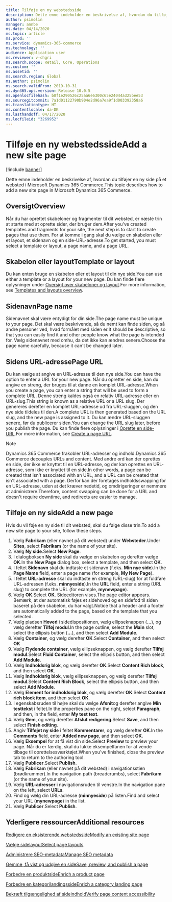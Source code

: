 ```yaml
---
title: Tilføje en ny webstedsside
description: Dette emne indeholder en beskrivelse af, hvordan du tilføjer en ny side på et websted i Microsoft Dynamics 365 Commerce.
author: psimolin
manager: annbe
ms.date: 04/14/2020
ms.topic: article
ms.prod: ''
ms.service: dynamics-365-commerce
ms.technology: ''
audience: Application user
ms.reviewer: v-chgri
ms.search.scope: Retail, Core, Operations
ms.custom: ''
ms.assetid: ''
ms.search.region: Global
ms.author: psimolin
ms.search.validFrom: 2019-10-31
ms.dyn365.ops.version: Release 10.0.5
ms.openlocfilehash: b0f1e290526c25aa6e6300c65e24044a325bee53
ms.sourcegitcommit: 7a1d01122790b904e2d96a7ea9f1d003392358a6
ms.translationtype: HT
ms.contentlocale: da-DK
ms.lasthandoff: 04/17/2020
ms.locfileid: "3269952"
---
```

# <a name="add-a-new-site-page"></a><span data-ttu-id="a1a3d-103">Tilføje en ny webstedsside</span><span class="sxs-lookup"><span data-stu-id="a1a3d-103">Add a new site page</span></span>


[!include [banner](includes/banner.md)]

<span data-ttu-id="a1a3d-104">Dette emne indeholder en beskrivelse af, hvordan du tilføjer en ny side på et websted i Microsoft Dynamics 365 Commerce.</span><span class="sxs-lookup"><span data-stu-id="a1a3d-104">This topic describes how to add a new site page in Microsoft Dynamics 365 Commerce.</span></span>

## <a name="overview"></a><span data-ttu-id="a1a3d-105">Oversigt</span><span class="sxs-lookup"><span data-stu-id="a1a3d-105">Overview</span></span>

<span data-ttu-id="a1a3d-106">Når du har oprettet skabeloner og fragmenter til dit websted, er næste trin at starte med at oprette sider, der bruger dem.</span><span class="sxs-lookup"><span data-stu-id="a1a3d-106">After you've created templates and fragments for your site, the next step is to start to create pages that use them.</span></span> <span data-ttu-id="a1a3d-107">For at komme i gang skal du vælge en skabelon eller et layout, et sidenavn og en side-URL-adresse.</span><span class="sxs-lookup"><span data-stu-id="a1a3d-107">To get started, you must select a template or layout, a page name, and a page URL.</span></span>

## <a name="template-or-layout"></a><span data-ttu-id="a1a3d-108">Skabelon eller layout</span><span class="sxs-lookup"><span data-stu-id="a1a3d-108">Template or layout</span></span>

<span data-ttu-id="a1a3d-109">Du kan enten bruge en skabelon eller et layout til din nye side.</span><span class="sxs-lookup"><span data-stu-id="a1a3d-109">You can use either a template or a layout for your new page.</span></span> <span data-ttu-id="a1a3d-110">Du kan finde flere oplysninger under [Oversigt over skabeloner og layout](templates-layouts-overview.md).</span><span class="sxs-lookup"><span data-stu-id="a1a3d-110">For more information, see [Templates and layouts overview](templates-layouts-overview.md).</span></span>

## <a name="page-name"></a><span data-ttu-id="a1a3d-111">Sidenavn</span><span class="sxs-lookup"><span data-stu-id="a1a3d-111">Page name</span></span>

<span data-ttu-id="a1a3d-112">Sidenavnet skal være entydigt for din side.</span><span class="sxs-lookup"><span data-stu-id="a1a3d-112">The page name must be unique to your page.</span></span> <span data-ttu-id="a1a3d-113">Det skal være beskrivende, så du nemt kan finde siden, og så andre personer ved, hvad formålet med siden er.</span><span class="sxs-lookup"><span data-stu-id="a1a3d-113">It should be descriptive, so that you can easily find it and other people know what the page is intended for.</span></span> <span data-ttu-id="a1a3d-114">Vælg sidenavnet med omhu, da det ikke kan ændres senere.</span><span class="sxs-lookup"><span data-stu-id="a1a3d-114">Choose the page name carefully, because it can't be changed later.</span></span>

## <a name="page-url"></a><span data-ttu-id="a1a3d-115">Sidens URL-adresse</span><span class="sxs-lookup"><span data-stu-id="a1a3d-115">Page URL</span></span>

<span data-ttu-id="a1a3d-116">Du kan vælge at angive en URL-adresse til den nye side.</span><span class="sxs-lookup"><span data-stu-id="a1a3d-116">You can have the option to enter a URL for your new page.</span></span> <span data-ttu-id="a1a3d-117">Når du opretter en side, kan du angive en streng, der bruges til at danne en komplet URL-adresse.</span><span class="sxs-lookup"><span data-stu-id="a1a3d-117">When you create a page, you can enter a string that will be used to form a complete URL.</span></span> <span data-ttu-id="a1a3d-118">Denne streng kaldes også en relativ URL-adresse eller en URL-slug.</span><span class="sxs-lookup"><span data-stu-id="a1a3d-118">This string is known as a relative URL or a URL slug.</span></span> <span data-ttu-id="a1a3d-119">Der genereres derefter en komplet URL-adresse ud fra URL-sluggen, og den nye side tildeles til den.</span><span class="sxs-lookup"><span data-stu-id="a1a3d-119">A complete URL is then generated based on the URL slug, and the new page is assigned to it.</span></span> <span data-ttu-id="a1a3d-120">Du kan ændre URL-sluggen senere, før du publicerer siden.</span><span class="sxs-lookup"><span data-stu-id="a1a3d-120">You can change the URL slug later, before you publish the page.</span></span> <span data-ttu-id="a1a3d-121">Du kan finde flere oplysninger i [Oprette en side-URL](create-page-URL.md).</span><span class="sxs-lookup"><span data-stu-id="a1a3d-121">For more information, see [Create a page URL](create-page-URL.md).</span></span>

> [!NOTE]
> <span data-ttu-id="a1a3d-122">Dynamics 365 Commerce frakobler URL-adresser og indhold.</span><span class="sxs-lookup"><span data-stu-id="a1a3d-122">Dynamics 365 Commerce decouples URLs and content.</span></span> <span data-ttu-id="a1a3d-123">Med andre ord kan der oprettes en side, der ikke er knyttet til en URL-adresse, og der kan oprettes en URL-adresse, som ikke er knyttet til en side.</span><span class="sxs-lookup"><span data-stu-id="a1a3d-123">In other words, a page can be created that isn't associated with an URL, and a URL can be created that isn't associated with a page.</span></span> <span data-ttu-id="a1a3d-124">Derfor kan der foretages indholdsswapping for en URL-adresse, uden at det kræver nedetid, og omdirigeringer er nemmere at administrere.</span><span class="sxs-lookup"><span data-stu-id="a1a3d-124">Therefore, content swapping can be done for a URL and doesn't require downtime, and redirects are easier to manage.</span></span>

## <a name="add-a-new-page"></a><span data-ttu-id="a1a3d-125">Tilføje en ny side</span><span class="sxs-lookup"><span data-stu-id="a1a3d-125">Add a new page</span></span>

<span data-ttu-id="a1a3d-126">Hvis du vil føje en ny side til dit websted, skal du følge disse trin.</span><span class="sxs-lookup"><span data-stu-id="a1a3d-126">To add a new site page to your site, follow these steps.</span></span>

1. <span data-ttu-id="a1a3d-127">Vælg **Fabrikam** (eller navnet på dit websted) under **Websteder**.</span><span class="sxs-lookup"><span data-stu-id="a1a3d-127">Under **Sites**, select **Fabrikam** (or the name of your site).</span></span>
1. <span data-ttu-id="a1a3d-128">Vælg **Ny side**.</span><span class="sxs-lookup"><span data-stu-id="a1a3d-128">Select **New Page**.</span></span>
1. <span data-ttu-id="a1a3d-129">I dialogboksen **Ny side** skal du vælge en skabelon og derefter vælge **OK**.</span><span class="sxs-lookup"><span data-stu-id="a1a3d-129">In the **New Page** dialog box, select a template, and then select **OK**.</span></span>
1. <span data-ttu-id="a1a3d-130">I feltet **Sidenavn** skal du indtaste et sidenavn (f.eks. **Min nye side**).</span><span class="sxs-lookup"><span data-stu-id="a1a3d-130">In the **Page Name** field, enter a page name (for example, **My New Page**).</span></span>
1. <span data-ttu-id="a1a3d-131">I feltet **URL-adresse** skal du indtaste en streng (URL-slug) for at fuldføre URL-adressen (f.eks. **minnyeside**).</span><span class="sxs-lookup"><span data-stu-id="a1a3d-131">In the **URL** field, enter a string (URL slug) to complete the URL (for example, **mynewpage**).</span></span>
1. <span data-ttu-id="a1a3d-132">Vælg **OK**.</span><span class="sxs-lookup"><span data-stu-id="a1a3d-132">Select **OK**.</span></span> <span data-ttu-id="a1a3d-133">Sideeditoren vises.</span><span class="sxs-lookup"><span data-stu-id="a1a3d-133">The page editor appears.</span></span> <span data-ttu-id="a1a3d-134">Bemærk, at der automatisk føjes et sidehoved og en sidefod til siden baseret på den skabelon, du har valgt.</span><span class="sxs-lookup"><span data-stu-id="a1a3d-134">Notice that a header and a footer are automatically added to the page, based on the template that you selected.</span></span>
1. <span data-ttu-id="a1a3d-135">Vælg pladsen **Hoved** i sidedispositionen, vælg ellipseknappen (**...**), og vælg derefter **Tilføj modul**.</span><span class="sxs-lookup"><span data-stu-id="a1a3d-135">In the page outline, select the **Main** slot, select the ellipsis button (**...**), and then select **Add Module**.</span></span>
1. <span data-ttu-id="a1a3d-136">Vælg **Container**, og vælg derefter **OK**.</span><span class="sxs-lookup"><span data-stu-id="a1a3d-136">Select **Container**, and then select **OK**</span></span>
1. <span data-ttu-id="a1a3d-137">Vælg **Flydende container**, vælg ellipseknappen, og vælg derefter **Tilføj modul**.</span><span class="sxs-lookup"><span data-stu-id="a1a3d-137">Select **Fluid Container**, select the ellipsis button, and then select **Add Module**.</span></span>
1. <span data-ttu-id="a1a3d-138">Vælg **Indholdsrig blok**, og vælg derefter **OK**.</span><span class="sxs-lookup"><span data-stu-id="a1a3d-138">Select **Content Rich block**, and then select **OK**.</span></span>
1. <span data-ttu-id="a1a3d-139">Vælg **Indholdsrig blok**, vælg ellipseknappen, og vælg derefter **Tilføj modul**.</span><span class="sxs-lookup"><span data-stu-id="a1a3d-139">Select **Content Rich Block**, select the ellipsis button, and then select **Add Module**.</span></span>
1. <span data-ttu-id="a1a3d-140">Vælg **Element for indholdsrig blok**, og vælg derefter **OK**.</span><span class="sxs-lookup"><span data-stu-id="a1a3d-140">Select **Content rich block item**, and then select **OK**.</span></span>
1. <span data-ttu-id="a1a3d-141">I egenskabsruden til højre skal du vælge **Afsnit**og derefter angive **Min testtekst** i feltet.</span><span class="sxs-lookup"><span data-stu-id="a1a3d-141">In the properties pane on the right, select **Paragraph**, and then, in the field, enter **My test text**.</span></span>
1. <span data-ttu-id="a1a3d-142">Vælg **Gem**, og vælg derefter **Afslut redigering**.</span><span class="sxs-lookup"><span data-stu-id="a1a3d-142">Select **Save**, and then select **Finish editing**.</span></span>
1. <span data-ttu-id="a1a3d-143">Angiv **Tilføjet ny side** i feltet **Kommentarer**, og vælg derefter **OK**.</span><span class="sxs-lookup"><span data-stu-id="a1a3d-143">In the **Comments** field, enter **Added new page**, and then select **OK**.</span></span>
1. <span data-ttu-id="a1a3d-144">Vælg **Eksempel** for at få vist din side.</span><span class="sxs-lookup"><span data-stu-id="a1a3d-144">Select **Preview** to preview your page.</span></span> <span data-ttu-id="a1a3d-145">Når du er færdig, skal du lukke eksempelfanen for at vende tilbage til oprettelsesværktøjet.</span><span class="sxs-lookup"><span data-stu-id="a1a3d-145">When you've finished, close the preview tab to return to the authoring tool.</span></span>
1. <span data-ttu-id="a1a3d-146">Vælg **Publicer**.</span><span class="sxs-lookup"><span data-stu-id="a1a3d-146">Select **Publish**.</span></span>
1. <span data-ttu-id="a1a3d-147">Vælg **Fabrikam** (eller navnet på dit websted) i navigationsstien (brødkrummer).</span><span class="sxs-lookup"><span data-stu-id="a1a3d-147">In the navigation path (breadcrumbs), select **Fabrikam** (or the name of your site).</span></span>
1. <span data-ttu-id="a1a3d-148">Vælg **URL-adresser** i navigationsruden til venstre.</span><span class="sxs-lookup"><span data-stu-id="a1a3d-148">In the navigation pane on the left, select **URLs**.</span></span>
1. <span data-ttu-id="a1a3d-149">Find og vælg din URL-adresse (**minnyeside**) på listen.</span><span class="sxs-lookup"><span data-stu-id="a1a3d-149">Find and select your URL (**mynewpage**) in the list.</span></span>
1. <span data-ttu-id="a1a3d-150">Vælg **Publicer**.</span><span class="sxs-lookup"><span data-stu-id="a1a3d-150">Select **Publish**.</span></span>

## <a name="additional-resources"></a><span data-ttu-id="a1a3d-151">Yderligere ressourcer</span><span class="sxs-lookup"><span data-stu-id="a1a3d-151">Additional resources</span></span>

[<span data-ttu-id="a1a3d-152">Redigere en eksisterende webstedsside</span><span class="sxs-lookup"><span data-stu-id="a1a3d-152">Modify an existing site page</span></span>](modify-existing-page.md)

[<span data-ttu-id="a1a3d-153">Vælge sidelayout</span><span class="sxs-lookup"><span data-stu-id="a1a3d-153">Select page layouts</span></span>](select-page-layouts.md)

[<span data-ttu-id="a1a3d-154">Administrere SEO-metadata</span><span class="sxs-lookup"><span data-stu-id="a1a3d-154">Manage SEO metadata</span></span>](manage-seo-metadata.md)

[<span data-ttu-id="a1a3d-155">Gemme, få vist og udgive en side</span><span class="sxs-lookup"><span data-stu-id="a1a3d-155">Save, preview, and publish a page</span></span>](save-preview-publish-page.md)

[<span data-ttu-id="a1a3d-156">Forbedre en produktside</span><span class="sxs-lookup"><span data-stu-id="a1a3d-156">Enrich a product page</span></span>](enrich-product-page.md)

[<span data-ttu-id="a1a3d-157">Forbedre en kategorilandingsside</span><span class="sxs-lookup"><span data-stu-id="a1a3d-157">Enrich a category landing page</span></span>](enrich-category-page.md)

[<span data-ttu-id="a1a3d-158">Bekræft tilgængelighed af sideindhold</span><span class="sxs-lookup"><span data-stu-id="a1a3d-158">Verify page content accessibility</span></span>](verify-accessibility.md)
